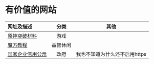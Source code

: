 # 有价值的网站

|网址及描述|分类|其他|
|:---|:---:|---|
|[原神突破材料](https://wiki.biligame.com/ys/%E8%A7%92%E8%89%B2%E7%AA%81%E7%A0%B4%E6%9D%90%E6%96%99%E4%B8%80%E8%A7%88)|游戏|
|[魔方教程](http://www.i-mofang.com/bb_24.shtml)|益智休闲|
|[国家企业信用公示](http://gsxt.amr.gd.gov.cn/index)|政府|我也不知道为什么还不启用https|

